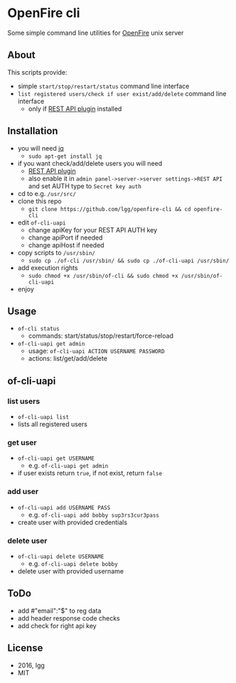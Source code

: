 # OpenFire cli

Some simple command line utilities for [OpenFire](https://www.igniterealtime.org/projects/openfire/) unix server

## About

This scripts provide:
* simple `start/stop/restart/status` command line interface
* `list registered users/check if user exist/add/delete` command line interface
    * only if [REST API plugin](https://www.igniterealtime.org/projects/openfire/plugins/restapi/readme.html) installed
    
## Installation

* you will need [jq](https://stedolan.github.io/jq/)
    * `sudo apt-get install jq`
* if you want check/add/delete users you will need
    * [REST API plugin](https://www.igniterealtime.org/projects/openfire/plugins.jsp)
    * also enable it in `admin panel->server->server settings->REST API` and set AUTH type to `Secret key auth`
* cd to e.g. `/usr/src/`
* clone this repo
    * `git clone https://github.com/lgg/openfire-cli && cd openfire-cli`
* edit `of-cli-uapi`
    * change apiKey for your REST API AUTH key
    * change apiPort if needed
    * change apiHost if needed
* copy scripts to `/usr/sbin/`
    * `sudo cp ./of-cli /usr/sbin/ && sudo cp ./of-cli-uapi /usr/sbin/`
* add execution rights
    * `sudo chmod +x /usr/sbin/of-cli && sudo chmod +x /usr/sbin/of-cli-uapi`
* enjoy
    
## Usage

* `of-cli status`
    * commands: start/status/stop/restart/force-reload
* `of-cli-uapi get admin`
    * usage: `of-cli-uapi ACTION USERNAME PASSWORD`
    * actions: list/get/add/delete

## of-cli-uapi

### list users

* `of-cli-uapi list`
* lists all registered users

### get user

* `of-cli-uapi get USERNAME`
    * e.g. `of-cli-uapi get admin`
* if user exists return `true`, if not exist, return `false`

### add user

* `of-cli-uapi add USERNAME PASS`
    * e.g. `of-cli-uapi add bobby sup3rs3cur3pass`
* create user with provided credentials

### delete user

* `of-cli-uapi delete USERNAME`
    * e.g. `of-cli-uapi delete bobby`
* delete user with provided username

## ToDo

* add #"email":"$" to reg data
* add header response code checks
* add check for right api key

## License

* 2016, lgg
* MIT